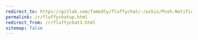 ```yaml
---
redirect_to: https://gitlab.com/famedly/fluffychat/-/wikis/Push-Notifications-without-Google-Services
permalink: /r/fluffychatup.html
redirect_from: /r/fluffychat3.html
sitemap: false
---
```

